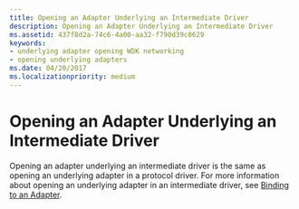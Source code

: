 ```yaml
---
title: Opening an Adapter Underlying an Intermediate Driver
description: Opening an Adapter Underlying an Intermediate Driver
ms.assetid: 437f8d2a-74c6-4a00-aa32-f790d39c0629
keywords:
- underlying adapter opening WDK networking
- opening underlying adapters
ms.date: 04/20/2017
ms.localizationpriority: medium
---
```


# Opening an Adapter Underlying an Intermediate Driver





Opening an adapter underlying an intermediate driver is the same as opening an underlying adapter in a protocol driver. For more information about opening an underlying adapter in an intermediate driver, see [Binding to an Adapter](binding-to-an-adapter.md).

 

 





